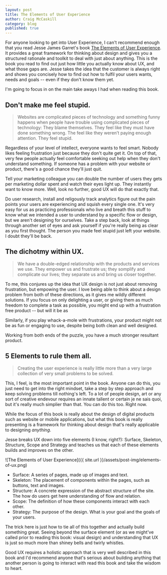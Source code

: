 ```yaml
---
layout: post
title: The Elements of User Experience
author: Craig McCaskill
category: blog
published: true
---
```

For anyone looking to get into User Experience, I can't recommend enough that you read Jesse James Garret's book [The Elements of User Experience](http://www.amazon.com/The-Elements-User-Experience-User-Centered/dp/0321683684/ "The Elements of User Experience"). It provides a great framework for thinking about design and gives you a structured rationale and toolkit to deal with just about anything. This is the book you read to find out just how little you actually know about UX, and what those gaps are. Jesse takes the idea that the customer is always right and shows you concisely how to find out how to fulfil your users wants, needs and goals -- even if they don't know them yet.

I'm going to focus in on the main take aways I had when reading this book. 

<!-- more -->

## Don't make me feel stupid.
> Websites are complicated pieces of technology and something funny happens when people have trouble using complicated pieces of technology: They blame themselves. They feel like they must have done something wrong. The feel like they weren’t paying enough attention. They feel stupid.

Regardless of your level of intellect, everyone wants to feel smart. Nobody likes feeling frustration just because they don't quite get it. On top of that, very few people actually feel comfortable seeking out help when they don't understand something. If someone has a problem with your website or product, there's a good chance they'll just quit. 

Tell your marketing colleague you can double the number of users they gets per marketing dollar spent and watch their eyes light up. They instantly want to know more. Well, look no further, good UX will do that exactly that.

Do user research, install and religously track analytics figure out the pain points your users are experiencing and squish every single one. It's very easy for us as practicing professionals who live and breath this stuff to know what we intended a user to understand by a specific flow or design, but we aren't designing for ourselves. Take a step back, look at things through another set of eyes and ask yourself if you're really being as clear as you first thought. The person you made feel stupid just left your website. I doubt they'll be back.

## The dichotmy within UX.

> We have a double-edged relationship with the products and services we use. They empower us and frustrate us; they somplify and complicate our lives; they separate us and bring us closer together.

To me, this conjures up the idea that UX design is not just about removing frustration, but empowing the user. I love being able to think about a design problem from both of these directions, as it gives me wildly different solutions. If you focus on only delighting a user, or giving them as much freedom to complete a task as possible, you might end up with a frustration free product -- but will it be as 

Similarly, if you play whack-a-mole with frustrations, your product might not be as fun or engaging to use, despite being both clean and well designed.

Working from both ends of the puzzle, you have a much stronger resultant product.

## 5 Elements to rule them all.

> Creating the user experience is really little more than a very large collection of very small problems to be solved.

This, I feel, is the most important point in the book. Anyone can do this, you just need to get into the right mindset, take a step by step approach and keep solving problems till nothing's left. To a lot of people design, art or any sort of creative endevour requires an innate tallent or certain je ne sais quoi, but it's really much simplier than that. You can do this too. Right now. 

While the focus of this book is really about the design of digital products such as website or mobile applications, but what this book is really presenting is a framework for thinking about design that's really applicable to designing *anything*.

Jesse breaks UX down into five elements (I know, right?): Surface, Skeleton, Structure, Scope and Strategy and teaches us that each of these elements builds and improves on the other. 

![The Elements of User Experience]({{ site.url }}/assets/post-img/elements-of-ux.png)

*	Surface: A series of pages, made up of images and text.
*	Skeleton: The placement of components within the pages, such as buttons, text and images.
*	Structure: A concrete expression of the abstract structure of the site. The how do users get here understanding of flow and relation.
*	Scope: The definition of how these components interact with each other.
*	Strategy: The purpose of the design. What is your goal and the goals of your users.

The trick here is just how to tie all of this together and actually build something great. Seeing beyond the surface element (or as we might've called prior to reading this book: visual design) and understanding that UX is just so much more than shiney bells and twirly whistles. 

Good UX requires a holistic approach that is very well described in this book and I'd recommend anyone that's serious about building anything that another person is going to interact with read this book and take the wisdom to heart.




